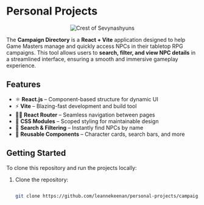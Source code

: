 # Personal Projects 

<p align="center">
  <img src="https://imgur.com/1vr5YL1.jpg" alt="Crest of Sevynashyuns">
</p>

<p>

The **Campaign Directory** is a **React + Vite** application designed to help Game Masters manage and quickly access NPCs in their tabletop RPG campaigns. This tool allows users to **search, filter, and view NPC details** in a streamlined interface, ensuring a smooth and immersive gameplay experience. 
</p>

 

  

## Features 


- ⚛ **React.js** – Component-based structure for dynamic UI  
- ⚡ **Vite** – Blazing-fast development and build tool  
- 🏃‍♂ **React Router** – Seamless navigation between pages  
- 🎨 **CSS Modules** – Scoped styling for maintainable design  
- 🔎 **Search & Filtering** – Instantly find NPCs by name  
- 📜 **Reusable Components** – Character cards, search bars, and more  

  

## Getting Started 

  

To clone this repository and run the projects locally: 

  

1. Clone the repository: 

   ```bash 

   git clone https://github.com/leannekeenan/personal-projects/campaign-directory.git 

 

 

